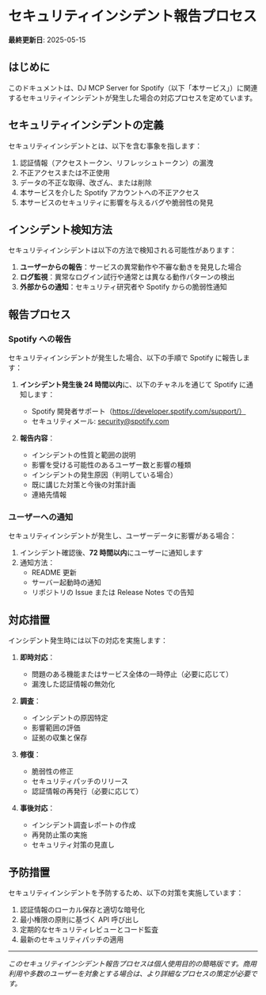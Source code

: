 # セキュリティインシデント報告プロセス

**最終更新日**: 2025-05-15

## はじめに

このドキュメントは、DJ MCP Server for Spotify（以下「本サービス」）に関連するセキュリティインシデントが発生した場合の対応プロセスを定めています。

## セキュリティインシデントの定義

セキュリティインシデントとは、以下を含む事象を指します：

1. 認証情報（アクセストークン、リフレッシュトークン）の漏洩
2. 不正アクセスまたは不正使用
3. データの不正な取得、改ざん、または削除
4. 本サービスを介した Spotify アカウントへの不正アクセス
5. 本サービスのセキュリティに影響を与えるバグや脆弱性の発見

## インシデント検知方法

セキュリティインシデントは以下の方法で検知される可能性があります：

1. **ユーザーからの報告**：サービスの異常動作や不審な動きを発見した場合
2. **ログ監視**：異常なログイン試行や通常とは異なる動作パターンの検出
3. **外部からの通知**：セキュリティ研究者や Spotify からの脆弱性通知

## 報告プロセス

### Spotify への報告

セキュリティインシデントが発生した場合、以下の手順で Spotify に報告します：

1. **インシデント発生後 24 時間以内**に、以下のチャネルを通じて Spotify に通知します：

   - Spotify 開発者サポート（https://developer.spotify.com/support/）
   - セキュリティメール: security@spotify.com

2. **報告内容**：
   - インシデントの性質と範囲の説明
   - 影響を受ける可能性のあるユーザー数と影響の種類
   - インシデントの発生原因（判明している場合）
   - 既に講じた対策と今後の対策計画
   - 連絡先情報

### ユーザーへの通知

セキュリティインシデントが発生し、ユーザーデータに影響がある場合：

1. インシデント確認後、**72 時間以内**にユーザーに通知します
2. 通知方法：
   - README 更新
   - サーバー起動時の通知
   - リポジトリの Issue または Release Notes での告知

## 対応措置

インシデント発生時には以下の対応を実施します：

1. **即時対応**：

   - 問題のある機能またはサービス全体の一時停止（必要に応じて）
   - 漏洩した認証情報の無効化

2. **調査**：

   - インシデントの原因特定
   - 影響範囲の評価
   - 証拠の収集と保存

3. **修復**：

   - 脆弱性の修正
   - セキュリティパッチのリリース
   - 認証情報の再発行（必要に応じて）

4. **事後対応**：
   - インシデント調査レポートの作成
   - 再発防止策の実施
   - セキュリティ対策の見直し

## 予防措置

セキュリティインシデントを予防するため、以下の対策を実施しています：

1. 認証情報のローカル保存と適切な暗号化
2. 最小権限の原則に基づく API 呼び出し
3. 定期的なセキュリティレビューとコード監査
4. 最新のセキュリティパッチの適用

---

_このセキュリティインシデント報告プロセスは個人使用目的の簡略版です。商用利用や多数のユーザーを対象とする場合は、より詳細なプロセスの策定が必要です。_
